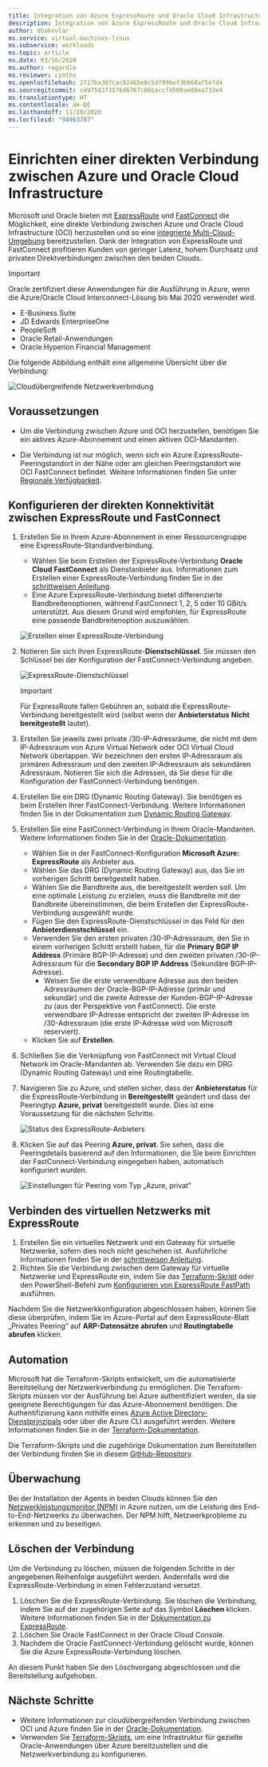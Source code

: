 ```yaml
---
title: Integration von Azure ExpressRoute und Oracle Cloud Infrastructure | Microsoft-Dokumentation
description: Integration von Azure ExpressRoute und Oracle Cloud Infrastructure (OCI) FastConnect unterstützt cloudübergreifende Oracle-Anwendungslösungen
author: dbakevlar
ms.service: virtual-machines-linux
ms.subservice: workloads
ms.topic: article
ms.date: 03/16/2020
ms.author: rogardle
ms.reviewer: cynthn
ms.openlocfilehash: 2717ba307cac82465e0c5df996ef3b668af5e7d4
ms.sourcegitcommit: cd9754373576d6767c06baccfd500ae88ea733e4
ms.translationtype: HT
ms.contentlocale: de-DE
ms.lasthandoff: 11/20/2020
ms.locfileid: "94963707"
---
```

# <a name="set-up-a-direct-interconnection-between-azure-and-oracle-cloud-infrastructure"></a>Einrichten einer direkten Verbindung zwischen Azure und Oracle Cloud Infrastructure  

Microsoft und Oracle bieten mit [ExpressRoute](../../../expressroute/expressroute-introduction.md) und [FastConnect](https://docs.cloud.oracle.com/iaas/Content/Network/Concepts/fastconnectoverview.htm) die Möglichkeit, eine direkte Verbindung zwischen Azure und Oracle Cloud Infrastructure (OCI) herzustellen und so eine [integrierte Multi-Cloud-Umgebung](oracle-oci-overview.md) bereitzustellen. Dank der Integration von ExpressRoute und FastConnect profitieren Kunden von geringer Latenz, hohem Durchsatz und privaten Direktverbindungen zwischen den beiden Clouds.

> [!IMPORTANT]
> Oracle zertifiziert diese Anwendungen für die Ausführung in Azure, wenn die Azure/Oracle Cloud Interconnect-Lösung bis Mai 2020 verwendet wird.
> * E-Business Suite
> * JD Edwards EnterpriseOne
> * PeopleSoft
> * Oracle Retail-Anwendungen
> * Oracle Hyperion Financial Management

Die folgende Abbildung enthält eine allgemeine Übersicht über die Verbindung:

![Cloudübergreifende Netzwerkverbindung](media/configure-azure-oci-networking/azure-oci-connect.png)

## <a name="prerequisites"></a>Voraussetzungen

* Um die Verbindung zwischen Azure und OCI herzustellen, benötigen Sie ein aktives Azure-Abonnement und einen aktiven OCI-Mandanten.

* Die Verbindung ist nur möglich, wenn sich ein Azure ExpressRoute-Peeringstandort in der Nähe oder am gleichen Peeringstandort wie OCI FastConnect befindet. Weitere Informationen finden Sie unter [Regionale Verfügbarkeit](oracle-oci-overview.md#region-availability).

## <a name="configure-direct-connectivity-between-expressroute-and-fastconnect"></a>Konfigurieren der direkten Konnektivität zwischen ExpressRoute und FastConnect

1. Erstellen Sie in Ihrem Azure-Abonnement in einer Ressourcengruppe eine ExpressRoute-Standardverbindung. 
    * Wählen Sie beim Erstellen der ExpressRoute-Verbindung **Oracle Cloud FastConnect** als Dienstanbieter aus. Informationen zum Erstellen einer ExpressRoute-Verbindung finden Sie in der [schrittweisen Anleitung](../../../expressroute/expressroute-howto-circuit-portal-resource-manager.md).
    * Eine Azure ExpressRoute-Verbindung bietet differenzierte Bandbreitenoptionen, während FastConnect 1, 2, 5 oder 10 GBit/s unterstützt. Aus diesem Grund wird empfohlen, für ExpressRoute eine passende Bandbreitenoption auszuwählen.

    ![Erstellen einer ExpressRoute-Verbindung](media/configure-azure-oci-networking/exr-create-new.png)
1. Notieren Sie sich Ihren ExpressRoute-**Dienstschlüssel**. Sie müssen den Schlüssel bei der Konfiguration der FastConnect-Verbindung angeben.

    ![ExpressRoute-Dienstschlüssel](media/configure-azure-oci-networking/exr-service-key.png)

    > [!IMPORTANT]
    > Für ExpressRoute fallen Gebühren an, sobald die ExpressRoute-Verbindung bereitgestellt wird (selbst wenn der **Anbieterstatus** **Nicht bereitgestellt** lautet).

1. Erstellen Sie jeweils zwei private /30-IP-Adressräume, die nicht mit dem IP-Adressraum von Azure Virtual Network oder OCI Virtual Cloud Network überlappen. Wir bezeichnen den ersten IP-Adressraum als primären Adressraum und den zweiten IP-Adressraum als sekundären Adressraum. Notieren Sie sich die Adressen, da Sie diese für die Konfiguration der FastConnect-Verbindung benötigen.
1. Erstellen Sie ein DRG (Dynamic Routing Gateway). Sie benötigen es beim Erstellen Ihrer FastConnect-Verbindung. Weitere Informationen finden Sie in der Dokumentation zum [Dynamic Routing Gateway](https://docs.cloud.oracle.com/iaas/Content/Network/Tasks/managingDRGs.htm).
1. Erstellen Sie eine FastConnect-Verbindung in Ihrem Oracle-Mandanten. Weitere Informationen finden Sie in der [Oracle-Dokumentation](https://docs.cloud.oracle.com/iaas/Content/Network/Concepts/azure.htm).
  
    * Wählen Sie in der FastConnect-Konfiguration **Microsoft Azure: ExpressRoute** als Anbieter aus.
    * Wählen Sie das DRG (Dynamic Routing Gateway) aus, das Sie im vorherigen Schritt bereitgestellt haben.
    * Wählen Sie die Bandbreite aus, die bereitgestellt werden soll. Um eine optimale Leistung zu erzielen, muss die Bandbreite mit der Bandbreite übereinstimmen, die beim Erstellen der ExpressRoute-Verbindung ausgewählt wurde.
    * Fügen Sie den ExpressRoute-Dienstschlüssel in das Feld für den **Anbieterdienstschlüssel** ein.
    * Verwenden Sie den ersten privaten /30-IP-Adressraum, den Sie in einem vorherigen Schritt erstellt haben, für die **Primary BGP IP Address** (Primäre BGP-IP-Adresse) und den zweiten privaten /30-IP-Adressraum für die **Secondary BGP IP Address** (Sekundäre BGP-IP-Adresse).
        * Weisen Sie die erste verwendbare Adresse aus den beiden Adressräumen der Oracle-BGP-IP-Adresse (primär und sekundär) und die zweite Adresse der Kunden-BGP-IP-Adresse zu (aus der Perspektive von FastConnect). Die erste verwendbare IP-Adresse entspricht der zweiten IP-Adresse im /30-Adressraum (die erste IP-Adresse wird von Microsoft reserviert).
    * Klicken Sie auf **Erstellen**.
1. Schließen Sie die Verknüpfung von FastConnect mit Virtual Cloud Network im Oracle-Mandanten ab. Verwenden Sie dazu ein DRG (Dynamic Routing Gateway) und eine Routingtabelle.
1. Navigieren Sie zu Azure, und stellen sicher, dass der **Anbieterstatus** für die ExpressRoute-Verbindung in **Bereitgestellt** geändert und dass der Peeringtyp **Azure, privat** bereitgestellt wurde. Dies ist eine Voraussetzung für die nächsten Schritte.

    ![Status des ExpressRoute-Anbieters](media/configure-azure-oci-networking/exr-provider-status.png)
1. Klicken Sie auf das Peering **Azure, privat**. Sie sehen, dass die Peeringdetails basierend auf den Informationen, die Sie beim Einrichten der FastConnect-Verbindung eingegeben haben, automatisch konfiguriert wurden.

    ![Einstellungen für Peering vom Typ „Azure, privat“](media/configure-azure-oci-networking/exr-private-peering.png)

## <a name="connect-virtual-network-to-expressroute"></a>Verbinden des virtuellen Netzwerks mit ExpressRoute

1. Erstellen Sie ein virtuelles Netzwerk und ein Gateway für virtuelle Netzwerke, sofern dies noch nicht geschehen ist. Ausführliche Informationen finden Sie in der [schrittweisen Anleitung](../../../expressroute/expressroute-howto-add-gateway-portal-resource-manager.md).
1. Richten Sie die Verbindung zwischen dem Gateway für virtuelle Netzwerke und ExpressRoute ein, indem Sie das [Terraform-Skript](https://github.com/microsoft/azure-oracle/tree/master/InterConnect-2) oder den PowerShell-Befehl zum [Konfigurieren von ExpressRoute FastPath](../../../expressroute/expressroute-howto-linkvnet-arm.md#configure-expressroute-fastpath) ausführen.

Nachdem Sie die Netzwerkkonfiguration abgeschlossen haben, können Sie diese überprüfen, indem Sie im Azure-Portal auf dem ExpressRoute-Blatt „Privates Peering“ auf **ARP-Datensätze abrufen** und **Routingtabelle abrufen** klicken.

## <a name="automation"></a>Automation

Microsoft hat die Terraform-Skripts entwickelt, um die automatisierte Bereitstellung der Netzwerkverbindung zu ermöglichen. Die Terraform-Skripts müssen vor der Ausführung bei Azure authentifiziert werden, da sie geeignete Berechtigungen für das Azure-Abonnement benötigen. Die Authentifizierung kann mithilfe eines [Azure Active Directory-Dienstprinzipals](../../../active-directory/develop/app-objects-and-service-principals.md#service-principal-object) oder über die Azure CLI ausgeführt werden. Weitere Informationen finden Sie in der [Terraform-Dokumentation](https://www.terraform.io/docs/providers/azurerm/auth/azure_cli.html).

Die Terraform-Skripts und die zugehörige Dokumentation zum Bereitstellen der Verbindung finden Sie in diesem [GitHub-Repository](https://aka.ms/azureociinterconnecttf).

## <a name="monitoring"></a>Überwachung

Bei der Installation der Agents in beiden Clouds können Sie den [Netzwerkleistungsmonitor (NPM)](../../../expressroute/how-to-npm.md) in Azure nutzen, um die Leistung des End-to-End-Netzwerks zu überwachen. Der NPM hilft, Netzwerkprobleme zu erkennen und zu beseitigen.

## <a name="delete-the-interconnect-link"></a>Löschen der Verbindung

Um die Verbindung zu löschen, müssen die folgenden Schritte in der angegebenen Reihenfolge ausgeführt werden. Andernfalls wird die ExpressRoute-Verbindung in einen Fehlerzustand versetzt.

1. Löschen Sie die ExpressRoute-Verbindung. Sie löschen die Verbindung, indem Sie auf der zugehörigen Seite auf das Symbol **Löschen** klicken. Weitere Informationen finden Sie in der [Dokumentation zu ExpressRoute](../../../expressroute/expressroute-howto-linkvnet-portal-resource-manager.md#clean-up-resources).
1. Löschen Sie Oracle FastConnect in der Oracle Cloud Console.
1. Nachdem die Oracle FastConnect-Verbindung gelöscht wurde, können Sie die Azure ExpressRoute-Verbindung löschen.

An diesem Punkt haben Sie den Löschvorgang abgeschlossen und die Bereitstellung aufgehoben.

## <a name="next-steps"></a>Nächste Schritte

* Weitere Informationen zur cloudübergreifenden Verbindung zwischen OCI und Azure finden Sie in der [Oracle-Dokumentation](https://docs.cloud.oracle.com/iaas/Content/Network/Concepts/azure.htm).
* Verwenden Sie [Terraform-Skripts](https://aka.ms/azureociinterconnecttf), um eine Infrastruktur für gezielte Oracle-Anwendungen über Azure bereitzustellen und die Netzwerkverbindung zu konfigurieren. 
